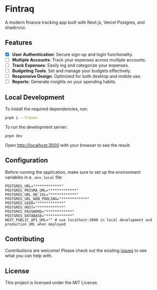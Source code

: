 # Fintraq

A modern finance tracking app built with Next.js, Vercel Postgres, and shadcn/ui.

## Features

- [x] **User Authentication**: Secure sign-up and login functionality.
- [ ] **Multiple Accounts**: Track your expenses across multiple accounts.
- [ ] **Track Expenses**: Easily log and categorize your expenses.
- [ ] **Budgeting Tools**: Set and manage your budgets effectively.
- [ ] **Responsive Design**: Optimized for both desktop and mobile use.
- [ ] **Reports**: Generate insights on your spending habits.

## Local Development

To install the required dependencies, run:

```bash
pnpm i --frozen
```

To run the development server:

```bash
pnpm dev
```

Open [http://localhost:3000](http://localhost:3000) with your browser to see the result.

## Configuration

Before running the application, make sure to set up the environment variables in a `.env.local` file:

```
POSTGRES_URL="************"
POSTGRES_PRISMA_URL="************"
POSTGRES_URL_NO_SSL="************"
POSTGRES_URL_NON_POOLING="************"
POSTGRES_USER="************"
POSTGRES_HOST="************"
POSTGRES_PASSWORD="************"
POSTGRES_DATABASE="************"
NEXT_PUBLIC_API_URL="" # use localhost:3000 in local development and production URL when deployed
```

## Contributing

Contributions are welcome! Please check out the existing [issues](https://github.com/hammadmajid/fintraq/issues) to see what you can help with.

## License

This project is licensed under the MIT License.
